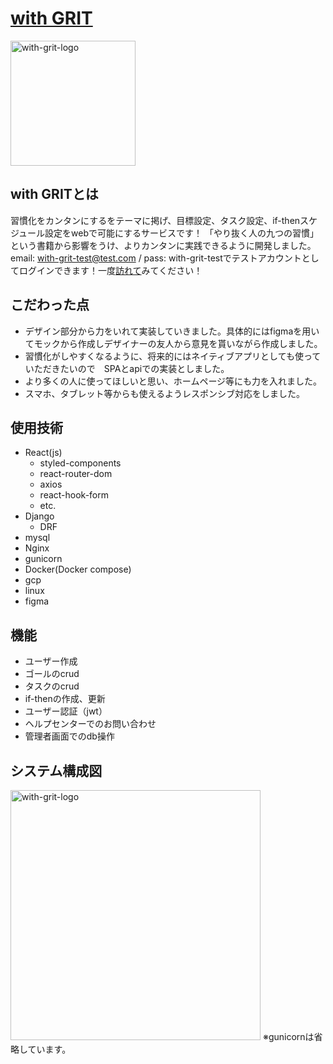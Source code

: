 # <a href="with-grit.net" target="_blank">with GRIT</a>

<img width="200" alt="with-grit-logo" src="https://github.com/Ryo-Sasaki-xxx/front-with-grit/assets/118416144/6da83c51-be49-4c56-ab75-5c0544442322">

## with GRITとは
習慣化をカンタンにするをテーマに掲げ、目標設定、タスク設定、if-thenスケジュール設定をwebで可能にするサービスです！
「やり抜く人の九つの習慣」という書籍から影響をうけ、よりカンタンに実践できるように開発しました。
email: with-grit-test@test.com / pass: with-grit-testでテストアカウントとしてログインできます！一度<a href="with-grit.net" target="_blank">訪れて</a>みてください！

## こだわった点
- デザイン部分から力をいれて実装していきました。具体的にはfigmaを用いてモックから作成しデザイナーの友人から意見を貰いながら作成しました。
- 習慣化がしやすくなるように、将来的にはネイティブアプリとしても使っていただきたいので　SPAとapiでの実装としました。
- より多くの人に使ってほしいと思い、ホームページ等にも力を入れました。
- スマホ、タブレット等からも使えるようレスポンシブ対応をしました。

## 使用技術
- React(js)
   - styled-components
   - react-router-dom
   - axios
   - react-hook-form
   - etc.
- Django
  - DRF
- mysql 
- Nginx
- gunicorn
- Docker(Docker compose)
- gcp
- linux
- figma

## 機能
- ユーザー作成
- ゴールのcrud
- タスクのcrud
- if-thenの作成、更新
- ユーザー認証（jwt）
- ヘルプセンターでのお問い合わせ
- 管理者画面でのdb操作

## システム構成図
<img width="400" alt="with-grit-logo" src="https://github.com/Ryo-Sasaki-xxx/front-with-grit/assets/118416144/c464fe12-bb63-47f4-a748-172e93904907">
※gunicornは省略しています。
